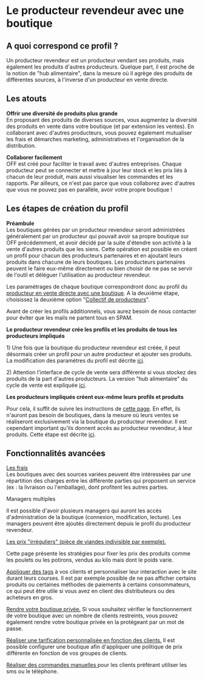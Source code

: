 # Le producteur revendeur avec une boutique

## A quoi correspond ce profil ?

Un producteur revendeur est un producteur vendant ses produits, mais également les produits d'autres producteurs. Quelque part, il est proche de la notion de "hub alimentaire", dans la mesure où il agrège des produits de différentes sources, à l'inverse d'un producteur en vente directe.

## Les atouts

**Offrir une diversité de produits plus grande**  
En proposant des produits de diverses sources, vous augmentez la diversité des produits en vente dans votre boutique \(et par extension les ventes\). En collaborant avec d'autres producteurs, vous pouvez également mutualiser les frais et démarches marketing, administratives et l'organisation de la distribution.

**Collaborer facilement**  
OFF est créé pour faciliter le travail avec d'autres entreprises. Chaque producteur peut se connecter et mettre à jour leur stock et les prix liés à chacun de leur produit, mais aussi visualiser les commandes et les rapports. Par ailleurs, ce n'est pas parce que vous collaborez avec d'autres que vous ne pouvez pas en parallèle, avoir votre propre boutique !

## Les étapes de création du profil

**Préambule**  
Les boutiques gérées par un producteur revendeur seront administrées généralement par un producteur qui pouvait avoir sa propre boutique sur OFF précédemment, et avoir décidé par la suite d'étendre son activité à la vente d'autres produits que les siens. Cette opération est possible en créant un profil pour chacun des producteurs partenaires et en ajoutant leurs produits dans chacune de leurs boutiques. Les producteurs partenaires peuvent le faire eux-même directement ou bien choisir de ne pas se servir de l'outil et déléguer l'utilisation au producteur revendeur.

Les paramétrages de chaque boutique correspondront donc au profil du [producteur en vente directe avec une boutique](le-producteur-en-vente-directe-avec-une-boutique.md). A la deuxième étape, choisissez la deuxième option "[Collectif de producteurs](le-collectif-de-producteurs-avec-une-boutique.md)".

Avant de créer les profils additionnels, vous aurez besoin de nous contacter pour éviter que les mails ne partent tous en SPAM.

**Le producteur revendeur crée les profils et les produits de tous les producteurs impliqués**    
  
1\) Une fois que la boutique du producteur revendeur est créée, il peut désormais créer un profil pour un autre producteur et ajouter ses produits. La modification des paramètres du profil est décrite [ici](../fonctionnalites-standards/votre-profil/creez-ou-connectez-vos-producteurs.md).

2\) Attention l'interface de cycle de vente sera différente si vous stockez des produits de la part d'autres producteurs. La version "hub alimentaire" du cycle de vente est expliquée [ici](../fonctionnalites-standards/mise-en-place-dune-boutique/cycle-de-vente-pour-les-hub.md).

**Les producteurs impliqués créent eux-même leurs profils et produits**    
  
Pour cela, il suffit de suivre les instructions de [cette page](le-producteur-sans-boutique.md). En effet, ils n'auront pas besoin de boutiques, dans la mesure où leurs ventes se réaliseront exclusivement via la boutique du producteur revendeur. Il est cependant important qu'ils donnent accès au producteur revendeur, à leur produits. Cette étape est décrite [ici](../fonctionnalites-standards/votre-profil/e2e-permissions.md).

## Fonctionnalités avancées

[Les frais](../fonctionnalites-standards/mise-en-place-dune-boutique/frais-et-taxes.md)  
Les boutiques avec des sources variées peuvent être intéressées par une répartition des charges entre les différente parties qui proposent un service \(ex : la livraison ou l'emballage\), dont profitent les autres parties.

Managers multiples

Il est possible d'avoir plusieurs managers qui auront les accès d'administration de la boutique \(connexion, modification, lecture\). Les managers peuvent être ajoutés directement depuis le profil du producteur revendeur.

[Les prix "irréguliers" \(pièce de viandes indivisible par exemple\).](../fonctionnalites-standards/produits-1/pricing-irregular-items-kg.md)

Cette page présente les stratégies pour fixer les prix des produits comme les poulets ou les potirons, vendus au kilo mais dont le poids varie.

[Appliquer des tags](../fonctionnalites-standards/mise-en-place-dune-boutique/customized-shopping-experience.md) à vos clients et personnaliser leur interaction avec le site durant leurs courses. Il est par exemple possible de ne pas afficher certains produits ou certaines méthodes de paiements à certains consommateurs, ce qui peut être utile si vous avez en client des distributeurs ou des acheteurs en gros.

[Rendre votre boutique privée.](../fonctionnalites-standards/mise-en-place-dune-boutique/private-shopfront.md) Si vous souhaitez vérifier le fonctionnement de votre boutique avec un nombre de clients restreints, vous pouvez également rendre votre boutique privée en la protégeant par un mot de passe.

[Réaliser une tarification personnalisée en fonction des clients.](../fonctionnalites-standards/mise-en-place-dune-boutique/customer-specific-pricing.md) Il est possible configurer une boutique afin d'appliquer une politique de prix différente en fonction de vos groupes de clients.

[Réaliser des commandes manuelles ](../fonctionnalites-standards/commandes/manual-orders.md)pour les clients préférant utiliser les sms ou le téléphone.

